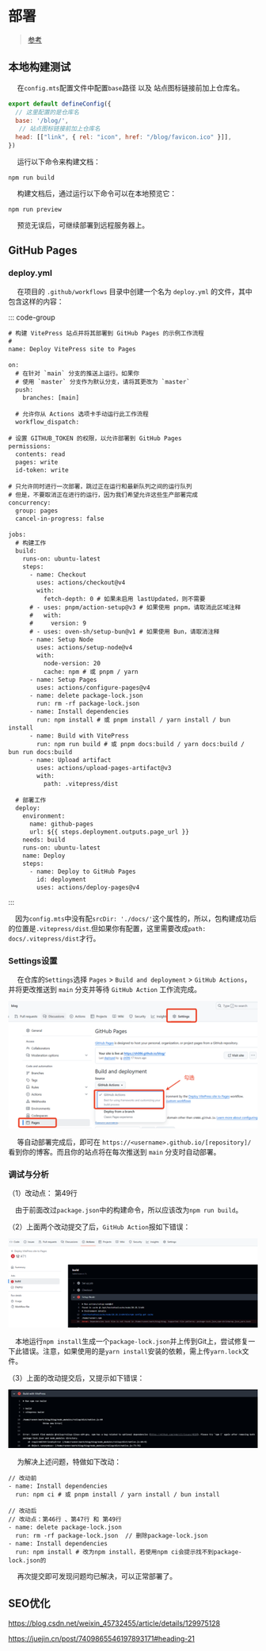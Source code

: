 # 部署

> [参考](https://vitepress.dev/zh/guide/deploy)

## 本地构建测试

​	　在`config.mts`配置文件中配置`base`路径 以及 站点图标链接前加上仓库名。


```js
export default defineConfig({
  // 这里配置的是仓库名
  base: '/blog/',
   // 站点图标链接前加上仓库名
  head: [["link", { rel: "icon", href: "/blog/favicon.ico" }]],
})
```

​	　运行以下命令来构建文档：

```shell
npm run build
```

​	　构建文档后，通过运行以下命令可以在本地预览它：

```shell
npm run preview
```

​	　预览无误后，可继续部署到远程服务器上。

## GitHub Pages

### deploy.yml

​	　在项目的 `.github/workflows` 目录中创建一个名为 `deploy.yml` 的文件，其中包含这样的内容：

::: code-group

```yml[.github/workflows] {46-47,49,51,55}
# 构建 VitePress 站点并将其部署到 GitHub Pages 的示例工作流程
#
name: Deploy VitePress site to Pages

on:
  # 在针对 `main` 分支的推送上运行。如果你
  # 使用 `master` 分支作为默认分支，请将其更改为 `master`
  push:
    branches: [main]

  # 允许你从 Actions 选项卡手动运行此工作流程
  workflow_dispatch:

# 设置 GITHUB_TOKEN 的权限，以允许部署到 GitHub Pages
permissions:
  contents: read
  pages: write
  id-token: write

# 只允许同时进行一次部署，跳过正在运行和最新队列之间的运行队列
# 但是，不要取消正在进行的运行，因为我们希望允许这些生产部署完成
concurrency:
  group: pages
  cancel-in-progress: false

jobs:
  # 构建工作
  build:
    runs-on: ubuntu-latest
    steps:
      - name: Checkout
        uses: actions/checkout@v4
        with:
          fetch-depth: 0 # 如果未启用 lastUpdated，则不需要
      # - uses: pnpm/action-setup@v3 # 如果使用 pnpm，请取消此区域注释
      #   with:
      #     version: 9
      # - uses: oven-sh/setup-bun@v1 # 如果使用 Bun，请取消注释
      - name: Setup Node
        uses: actions/setup-node@v4
        with:
          node-version: 20
          cache: npm # 或 pnpm / yarn
      - name: Setup Pages
        uses: actions/configure-pages@v4
      - name: delete package-lock.json
        run: rm -rf package-lock.json
      - name: Install dependencies
        run: npm install # 或 pnpm install / yarn install / bun install
      - name: Build with VitePress
        run: npm run build # 或 pnpm docs:build / yarn docs:build / bun run docs:build
      - name: Upload artifact
        uses: actions/upload-pages-artifact@v3
        with:
          path: .vitepress/dist

  # 部署工作
  deploy:
    environment:
      name: github-pages
      url: ${{ steps.deployment.outputs.page_url }}
    needs: build
    runs-on: ubuntu-latest
    name: Deploy
    steps:
      - name: Deploy to GitHub Pages
        id: deployment
        uses: actions/deploy-pages@v4
```
:::

​	　因为`config.mts`中没有配`srcDir: './docs/'`这个属性的，所以，包构建成功后的位置是`.vitepress/dist`.但如果你有配置，这里需要改成`path: docs/.vitepress/dist`才行。

### Settings设置

​	　在仓库的`Settings`选择 `Pages` > `Build and deployment` > `GitHub Actions`，并将更改推送到 `main` 分支并等待 `GitHub Action` 工作流完成。

![image-20250303173824001](./images/image-20250303173824001.png)

​	　等自动部署完成后，即可在 `https://<username>.github.io/[repository]/` 看到你的博客。而且你的站点将在每次推送到 `main` 分支时自动部署。



### 调试与分析

（1）改动点： 第49行

​	　由于前面改过`package.json`中的构建命令，所以应该改为`npm run build`。

（2）上面两个改动提交了后，`GitHub Action`报如下错误：

![image-20250303223359354](./images/image-20250303223359354.png)

​	　本地运行`npm install`生成一个`package-lock.json`并上传到Git上，尝试修复一下此错误。注意，如果使用的是`yarn install`安装的依赖，需上传`yarn.lock`文件。

（3）上面的改动提交后，又提示如下错误：

![image-20250303224249638](./images/image-20250303224249638.png)

​	　为解决上述问题，特做如下改动：

```
// 改动前
- name: Install dependencies
  run: npm ci # 或 pnpm install / yarn install / bun install

// 改动后
// 改动点：第46行 、第47行 和 第49行
- name: delete package-lock.json
  run: rm -rf package-lock.json  // 删除package-lock.json
- name: Install dependencies    
  run: npm install # 改为npm install，若使用npm ci会提示找不到package-lock.json的
```

​	　再次提交即可发现问题均已解决，可以正常部署了。

## SEO优化



https://blog.csdn.net/weixin_45732455/article/details/129975128

https://juejin.cn/post/7409865546197893171#heading-21



